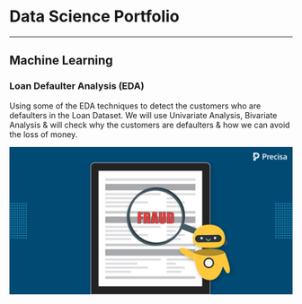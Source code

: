 # Data Science Portfolio
---
## Machine Learning

### Loan Defaulter Analysis (EDA)

Using some of the EDA techniques to detect the customers who are defaulters in the Loan Dataset. We will use Univariate Analysis, Bivariate Analysis & will check why the customers are defaulters & how we can avoid the loss of money.

<center><img src="assets/img/fraud_detection.jpg"/></center>
